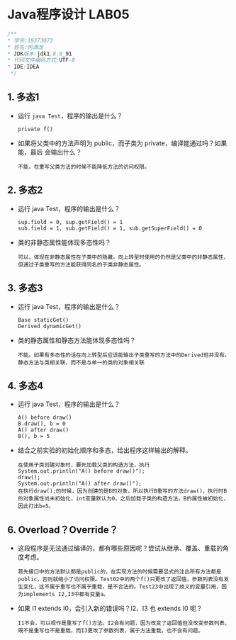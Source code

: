 # Java程序设计 LAB05

```java
/**
* 学号:19373073
* 姓名:何潇龙
* JDK版本:jdk1.8.0_91
* 代码文件编码方式:UTF-8
* IDE:IDEA
 */
```

## 1. 多态1

- 运行 `java Test`，程序的输出是什么？
  ```text
  private f()
  ```
- 如果将父类中的方法声明为 public，而子类为 private，编译能通过吗？如果能，最后 会输出什么？
  ```text
  不能，在重写父类方法的时候不能降低方法的访问权限。
  ```

## 2. 多态2

- 运行 java Test，程序的输出是什么？
  ```text
  sup.field = 0, sup.getField() = 1
  sub.field = 1, sub.getField() = 1, sub.getSuperField() = 0
  ```
- 类的非静态属性能体现多态性吗？
  ```text
  可以，体现在非静态属性在子类中的隐藏。向上转型时使用的仍然是父类中的非静态属性，但通过子类重写的方法能获得同名的子类非静态属性。
  ```

## 3. 多态3

- 运行 java Test，程序的输出是什么？
  ```text
  Base staticGet()
  Derived dynamicGet()
  ```
- 类的静态属性和静态方法能体现多态性吗？
  ```text
  不能。如果有多态性的话在向上转型后应该能输出子类重写的方法中的Derived但并没有。静态方法与类相关联，而不是与单一的类的对象相关联
  ```

## 4. 多态4

- 运行 java Test，程序的输出是什么？
  ```text
  A() before draw()
  B.draw(), b = 0
  A() after draw()
  B(), b = 5
  ```
- 结合之前实验的初始化顺序和多态，给出程序这样输出的解释。
  ```text
  在使用子类创建对象时，要先加载父类的构造方法，执行
  System.out.println("A() before draw()");
  draw();
  System.out.println("A() after draw()");
  在执行draw();的时候，因为创建的是B的对象，所以执行B重写的方法draw()，执行时B的对象属性尚未初始化，int变量默认为0。之后加载子类的构造方法，B的属性被初始化，因此打出b=5。       
  ```

## 6. Overload？Override？

- 这段程序是无法通过编译的，都有哪些原因呢？尝试从继承、覆盖、重载的角度考虑。
  ```text
  首先接口中的方法默认都是public的，在实现方法的时候需要显式的注出所有方法都是public，否则就缩小了访问权限。Test02中的两个f()只更改了返回值，参数列表没有发生变化，这不属于重写也不属于重载，是不合法的。Test23中出现了歧义的变量引用，因为implements I2,I3中都有变量a。
  ```
- 如果 I1 extends I0，会引入新的错误吗？I2、I3 也 extends I0 呢？
  ```text
  I1不会，可以视作是重写了f()方法。I2会有问题，因为改变了返回值但没改变参数列表，既不是重写也不是重载。而I3更改了参数列表，属于方法重载，也不会有问题。
  ```

